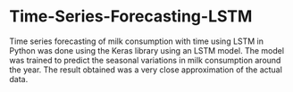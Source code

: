# Time-Series-Forecasting-LSTM
Time series forecasting of milk consumption with time using LSTM in Python was done using the Keras library using an LSTM model. The model was trained to predict the seasonal variations in milk consumption around the year. The result obtained was a very close approximation of the actual data.
